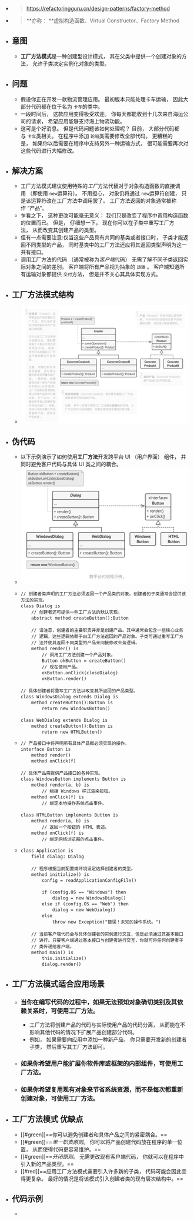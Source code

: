 - > https://refactoringguru.cn/design-patterns/factory-method
- > **亦称： **虚拟构造函数、Virtual Constructor、Factory Method
- ## 意图
	- **工厂方法模式**是一种创建型设计模式， 其在父类中提供一个创建对象的方法， 允许子类决定实例化对象的类型。
- ## 问题
	- 假设你正在开发一款物流管理应用。 最初版本只能处理卡车运输， 因此大部分代码都在位于名为 `卡车`的类中。
	- 一段时间后， 这款应用变得极受欢迎。 你每天都能收到十几次来自海运公司的请求， 希望应用能够支持海上物流功能。
	- 这可是个好消息。 但是代码问题该如何处理呢？ 目前， 大部分代码都与 `卡车`类相关。 在程序中添加 `轮船`类需要修改全部代码。 更糟糕的是， 如果你以后需要在程序中支持另外一种运输方式， 很可能需要再次对这些代码进行大幅修改。
- ## 解决方案
	- 工厂方法模式建议使用特殊的*工厂*方法代替对于对象构造函数的直接调用 （即使用 `new`运算符）。 不用担心， 对象仍将通过 `new`运算符创建， 只是该运算符改在工厂方法中调用罢了。 工厂方法返回的对象通常被称作 “产品”。
	- 乍看之下， 这种更改可能毫无意义： 我们只是改变了程序中调用构造函数的位置而已。 但是， 仔细想一下， 现在你可以在子类中重写工厂方法， 从而改变其创建产品的类型。
	- 但有一点需要注意:仅当这些产品具有共同的基类或者接口时， 子类才能返回不同类型的产品， 同时基类中的工厂方法还应将其返回类型声明为这一共有接口。
	- 调用工厂方法的代码 （通常被称为*客户端*代码） 无需了解不同子类返回实际对象之间的差别。 客户端将所有产品视为抽象的 `运输` 。 客户端知道所有运输对象都提供 `交付`方法， 但是并不关心其具体实现方式。
- ## 工厂方法模式结构
	- ![image.png](../assets/image_1697610280994_0.png)
- ## 伪代码
	- 以下示例演示了如何使用**工厂方法**开发跨平台 UI （用户界面） 组件， 并同时避免客户代码与具体 UI 类之间的耦合。
	- ![image.png](../assets/image_1697610598630_0.png)
	- ```
	  // 创建者类声明的工厂方法必须返回一个产品类的对象。创建者的子类通常会提供该方法的实现。
	  class Dialog is
	      // 创建者还可提供一些工厂方法的默认实现。
	      abstract method createButton():Button
	  
	      // 请注意，创建者的主要职责并非是创建产品。其中通常会包含一些核心业务
	      // 逻辑，这些逻辑依赖于由工厂方法返回的产品对象。子类可通过重写工厂方
	      // 法并使其返回不同类型的产品来间接修改业务逻辑。
	      method render() is
	          // 调用工厂方法创建一个产品对象。
	          Button okButton = createButton()
	          // 现在使用产品。
	          okButton.onClick(closeDialog)
	          okButton.render()
	  
	  // 具体创建者将重写工厂方法以改变其所返回的产品类型。
	  class WindowsDialog extends Dialog is
	      method createButton():Button is
	          return new WindowsButton()
	  
	  class WebDialog extends Dialog is
	      method createButton():Button is
	          return new HTMLButton()
	  
	  ```
	- ```
	  // 产品接口中将声明所有具体产品都必须实现的操作。
	  interface Button is
	      method render()
	      method onClick(f)
	  
	  // 具体产品需提供产品接口的各种实现。
	  class WindowsButton implements Button is
	      method render(a, b) is
	          // 根据 Windows 样式渲染按钮。
	      method onClick(f) is
	          // 绑定本地操作系统点击事件。
	  
	  class HTMLButton implements Button is
	      method render(a, b) is
	          // 返回一个按钮的 HTML 表述。
	      method onClick(f) is
	          // 绑定网络浏览器的点击事件。
	  ```
	- ```
	  class Application is
	      field dialog: Dialog
	  
	      // 程序根据当前配置或环境设定选择创建者的类型。
	      method initialize() is
	          config = readApplicationConfigFile()
	  
	          if (config.OS == "Windows") then
	              dialog = new WindowsDialog()
	          else if (config.OS == "Web") then
	              dialog = new WebDialog()
	          else
	              throw new Exception("错误！未知的操作系统。")
	  
	      // 当前客户端代码会与具体创建者的实例进行交互，但是必须通过其基本接口
	      // 进行。只要客户端通过基本接口与创建者进行交互，你就可将任何创建者子
	      // 类传递给客户端。
	      method main() is
	          this.initialize()
	          dialog.render()
	  ```
- ## 工厂方法模式适合应用场景
	- ### 当你在编写代码的过程中，如果无法预知对象确切类别及其依赖关系时，可使用工厂方法。
		- 工厂方法将创建产品的代码与实际使用产品的代码分离， 从而能在不影响其他代码的情况下扩展产品创建部分代码。
		- 例如， 如果需要向应用中添加一种新产品， 你只需要开发新的创建者子类， 然后重写其工厂方法即可。
	- ### 如果你希望用户能扩展你软件库或框架的内部组件，可使用工厂方法。
	- ### 如果你希望复用现有对象来节省系统资源，而不是每次都重新创建对象，可使用工厂方法。
- ## 工厂方法模式 优缺点
	- [[#green]]==你可以避免创建者和具体产品之间的紧密耦合。==
	- [[#green]]==*单一职责原则*。 你可以将产品创建代码放在程序的单一位置， 从而使得代码更容易维护。==
	- [[#green]]==*开闭原则*。 无需更改现有客户端代码， 你就可以在程序中引入新的产品类型。==
	- [[#red]]==应用工厂方法模式需要引入许多新的子类， 代码可能会因此变得更复杂。 最好的情况是将该模式引入创建者类的现有层次结构中。==
- ## 代码示例
	-